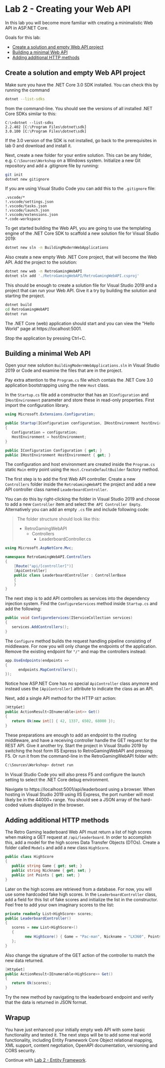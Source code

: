 # Lab 2 - Creating your Web API

In this lab you will become more familiar with creating a minimalistic Web API in ASP.NET Core. 

Goals for this lab: 
- [Create a solution and empty Web API project](#create)
- [Building a minimal Web API](#webapi)
- [Adding additional HTTP methods](#httpmethods)

## <a name="create"></a>Create a solution and empty Web API project
Make sure you have the .NET Core 3.0 SDK installed. You can check this by running the command 
```sh 
dotnet --list-sdks
```
from the command-line. You should see the versions of all installed .NET Core SDKs similar to this:
```
C:\>dotnet --list-sdks
2.2.402 [C:\Program Files\dotnet\sdk]
3.0.100 [C:\Program Files\dotnet\sdk]  
```
If the 3.0 version of the SDK is not installed, go back to the prerequisites in lab 0 and download and install it.

Next, create a new folder for your entire solution. This can be any folder, e.g. `C:\Sources\Workshop` on a Windows system. Initialize a new Git repository and add a .gitignore file by running:
```sh
git init
dotnet new gitignore
``` 
If you are using Visual Studio Code you can add this to the `.gitignore` file:
```git
.vscode/*
!.vscode/settings.json
!.vscode/tasks.json
!.vscode/launch.json
!.vscode/extensions.json
*.code-workspace
``` 

To get started building the Web API, you are going to use the templating engine of the .NET Core SDK to scaffold a new solution file for Visual Studio 2019:
```sh
dotnet new sln -n BuildingModernWebApplications
```
Also create a new empty Web .NET Core project, that will become the Web API. Add the project to the solution:
```sh
dotnet new web -n RetroGamingWebAPI
dotnet sln add './RetroGamingWebAPI/RetroGamingWebAPI.csproj'
``` 
This should be enough to create a solution file for Visual Studio 2019 and a project that can run your Web API.
Give it a try by building the solution and starting the project.
```sh
dotnet build
cd RetroGamingWebAPI
dotnet run  
```
The .NET Core (web) application should start and you can view the "Hello World" page at https://localhost:5001.

Stop the application by pressing Ctrl+C.

## <a name="webapi"></a>Building a minimal Web API

Open your new solution `BuildingModernWebApplications.sln` in Visual Studio 2019 or Code and examine the files that are in the project. 

Pay extra attention to the `Program.cs` file which contais the .NET Core 3.0 application bootstrapping using the new `Host` class.

In the `Startup.cs` file add a constructor that has an `IConfiguration` and `IHostEnvironment` parameter and store these in read-only properties. First import the configuration library.
```c#
using Microsoft.Extensions.Configuration;
```

```c#
public Startup(IConfiguration configuration, IHostEnvironment hostEnvironment)
{
   Configuration = configuration;
   HostEnvironment = hostEnvironment;
}

public IConfiguration Configuration { get; }
public IHostEnvironment HostEnvironment { get; }
```

The configuration and host environment are created inside the `Program.cs` static `Main` entry point using the `Host.CreateDefaultBuilder` factory method. 

The first step is to add the first Web API controller. Create a new `Controllers` folder inside the `RetroGamingWebAPI` the project and add a new API controller class named `LeaderboardController`. 

You can do this by right-clicking the folder in Visual Studio 2019 and choose to add a new `Controller` item and select the` API Controller Empty`. Alternatively you can add an empty `.cs` file and include following code:

> The folder structure should look like this:
> - RetroGamingWebAPI
>   - Controllers
>     - LeaderboardController.cs

```c#
using Microsoft.AspNetCore.Mvc;

namespace RetroGamingWebAPI.Controllers
{
    [Route("api/[controller]")]
    [ApiController]
    public class LeaderboardController : ControllerBase
    {
    }
}
```


The next step is to add API controllers as services into the dependency injection system. Find the `ConfigureServices` method inside `Startup.cs`  and add the following:

```C#
public void ConfigureServices(IServiceCollection services)
{
   services.AddControllers();
}
```
The `Configure` method builds the request handling pipeline consisting of middleware. For now you will only change the endpoints of the application. Remove the existing endpoint for `"/"` and map the controllers instead:
```C#
app.UseEndpoints(endpoints =>
{
      endpoints.MapControllers();
});
```


Notice how ASP.NET Core has no special `ApiController` class anymore and instead uses the `[ApiController]` attribute to indicate the class as an API. 

Next, add a single API method for the HTTP `GET` action:
```c#
[HttpGet]
public ActionResult<IEnumerable<int>> Get()
{
   return Ok(new int[] { 42, 1337, 6502, 68000 });
}
```

These preparations are enough to add an endpoint to the routing middleware, and have a receiving controller handle the GET request for the REST API.
Give it another try. Start the project in Visual Studio 2019 by switching the host form IIS Express to RetroGamingWebAPI and pressing F5. Or run it from the command-line in the RetroGamingWebAPI folder with:
```sh
C:\Sources\Workshop> dotnet run
```
In Visual Studio Code you will also press F5 and configure the launch setting to select the .NET Core debug environment.

Navigate to https://localhost:5001/api/leaderboard using a browser. When hosting in Visual Studio 2019 using IIS Express, the port number will most likely be in the 44000+ range. You should see a JSON array of the hard-coded values displayed in the browser.


## <a name="httpmethods"></a>Adding additional HTTP methods
The Retro Gaming leaderboard Web API must return a list of high scores when making a GET request at `/api/leaderboard`. In order to accomplish this, add a model for the high scores Data Transfer Objects (DTOs). Create a folder called `Models` and add a new class `HighScore`.
```c#
public class HighScore
{
   public string Game { get; set; }
   public string Nickname { get; set; }
   public int Points { get; set; }
}
```  
Later on the high scores are retrieved from a database. For now, you will use some hardcoded fake high scores.
In the `LeaderboardController` class, add a field for this list of fake scores and initialize the list in the constructor. Feel free to add your own imaginary scores to the list:
```C#
private readonly List<HighScore> scores;
public LeaderboardController()
{
   scores = new List<HighScore>()
   {
         new HighScore() { Game = "Pac-man", Nickname = "LX360", Points = 1337 },
   };
}
```
Also change the signature of the GET action of the controller to match the new data returned.
```C#
[HttpGet]
public ActionResult<IEnumerable<HighScore>> Get()
{
   return Ok(scores);
}
```
Try the new method by navigating to the leaderboard endpoint and verify that the data is returned in JSON format. 

## Wrapup
You have just enhanced your initially empty web API with some basic functionality and tested it. The next steps will be to add some real world functionality, including Entity Framework Core Object relational mapping, XML support, content negotiation, OpenAPI documentation, versioning and CORS security. 

Continue with [Lab 2 - Entity Framework](Lab2-EntityFrameworkCore.md).

